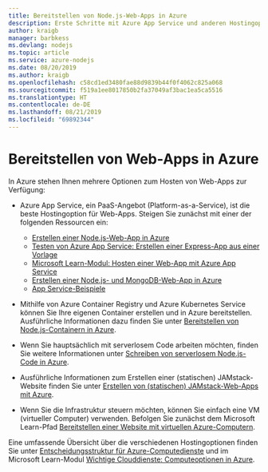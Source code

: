 ```yaml
---
title: Bereitstellen von Node.js-Web-Apps in Azure
description: Erste Schritte mit Azure App Service und anderen Hostingoptionen für Web-Apps, einschließlich progressiver Web-Apps (PWA)
author: kraigb
manager: barbkess
ms.devlang: nodejs
ms.topic: article
ms.service: azure-nodejs
ms.date: 08/20/2019
ms.author: kraigb
ms.openlocfilehash: c58cd1ed3480fae88d9839b44f0f4062c825a068
ms.sourcegitcommit: f519a1ee8017850b2fa37049af3bac1ea5ca5516
ms.translationtype: HT
ms.contentlocale: de-DE
ms.lasthandoff: 08/21/2019
ms.locfileid: "69892344"
---
```

# <a name="how-to-deploy-web-apps-to-azure"></a>Bereitstellen von Web-Apps in Azure

In Azure stehen Ihnen mehrere Optionen zum Hosten von Web-Apps zur Verfügung:

- Azure App Service, ein PaaS-Angebot (Platform-as-a-Service), ist die beste Hostingoption für Web-Apps. Steigen Sie zunächst mit einer der folgenden Ressourcen ein:

  - [Erstellen einer Node.js-Web-App in Azure](/azure/app-service/app-service-web-get-started-nodejs)
  - [Testen von Azure App Service: Erstellen einer Express-App aus einer Vorlage](https://code.visualstudio.com/tryappservice/?utm_source=msftdocs&utm_medium=microsoft&utm_campaign=tryappservice)
  - [Microsoft Learn-Modul: Hosten einer Web-App mit Azure App Service](/learn/modules/host-a-web-app-with-azure-app-service/index)
  - [Erstellen einer Node.js- und MongoDB-Web-App in Azure](/azure/app-service/app-service-web-tutorial-nodejs-mongodb-app)
  - [App Service-Beispiele](/samples/browse/?languages=javascript%2Cnodejs&products=azure-app-service)

- Mithilfe von Azure Container Registry und Azure Kubernetes Service können Sie Ihre eigenen Container erstellen und in Azure bereitstellen. Ausführliche Informationen dazu finden Sie unter [Bereitstellen von Node.js-Containern in Azure](node-howto-deploy-containers.md).

- Wenn Sie hauptsächlich mit serverlosem Code arbeiten möchten, finden Sie weitere Informationen unter [Schreiben von serverlosem Node.js-Code in Azure](node-howto-write-serverless-code.md).

- Ausführliche Informationen zum Erstellen einer (statischen) JAMstack-Website finden Sie unter [Erstellen von (statischen) JAMstack-Web-Apps mit Azure](node-howto-create-static-site-jamstack.md).

- Wenn Sie die Infrastruktur steuern möchten, können Sie einfach eine VM (virtueller Computer) verwenden. Befolgen Sie zunächst dem Microsoft Learn-Pfad [Bereitstellen einer Website mit virtuellen Azure-Computern](/learn/paths/deploy-a-website-with-azure-virtual-machines/).

Eine umfassende Übersicht über die verschiedenen Hostingoptionen finden Sie unter [Entscheidungsstruktur für Azure-Computedienste](/azure/architecture/guide/technology-choices/compute-decision-tree) und im Microsoft Learn-Modul [Wichtige Clouddienste: Computeoptionen in Azure](/learn/modules/intro-to-azure-compute/).
